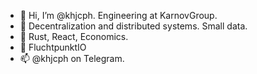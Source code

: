 - 👋 Hi, I’m @khjcph. Engineering at KarnovGroup.
- 👀 Decentralization and distributed systems. Small data.
- 🌱 Rust, React, Economics.
- 💞️ FluchtpunktIO
- 📫 @khjcph on Telegram.

